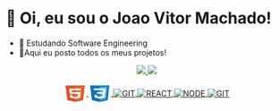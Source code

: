 # 👋 Oi, eu sou o Joao Vitor Machado!
- 🌱 Estudando Software Engineering 
- 🧩Aqui eu posto todos os meus projetos!

<div align="center">
  <a href="https://github.com/jaovitm">
  <img height="180em" src="https://github-readme-stats.vercel.app/api?username=jaovitm&show_icons=true&theme=midnight-purple&include_all_commits=true&count_private=true"/>
  <img height="180em" src="https://github-readme-stats.vercel.app/api/top-langs/?username=jaovitm&layout=compact&langs_count=7&theme=midnight-purple"/>
</div>
  <div align="center" style="display: inline_block"><br>
  <img align="center" alt="HTML" height="30" width="40" src="https://raw.githubusercontent.com/devicons/devicon/master/icons/html5/html5-original.svg">
  <img align="center" alt="CSS" height="30" width="40" src="https://raw.githubusercontent.com/devicons/devicon/master/icons/css3/css3-original.svg">
  <img align="center" alt="GIT" height="60" width="70" src="https://www.svgrepo.com/show/184143/java.svg">
  <img align="center" alt="REACT" height="30" width="40" src="https://www.svgrepo.com/show/354259/react.svg">
  <img align="center" alt="NODE" height="30" width="40" src="https://www.svgrepo.com/show/303266/nodejs-icon-logo.svg">
  <img align="center" alt="GIT" height="60" width="70" src="https://www.svgrepo.com/show/353778/git.svg">
  
    
